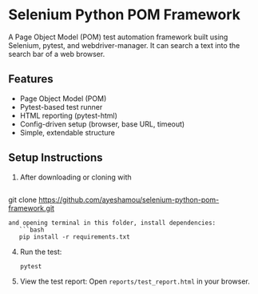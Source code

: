 # Selenium Python POM Framework

A Page Object Model (POM) test automation framework built using Selenium, pytest, and webdriver-manager. It can search a text into the search bar of a web browser.

## Features
- Page Object Model (POM)
- Pytest-based test runner
- HTML reporting (pytest-html)
- Config-driven setup (browser, base URL, timeout)
- Simple, extendable structure

## Setup Instructions

1. After downloading or cloning with
   ```bash
git clone https://github.com/ayeshamou/selenium-python-pom-framework.git
```
and opening terminal in this folder, install dependencies:
   ```bash
   pip install -r requirements.txt
   ```

4. Run the test:
   ```bash
   pytest
   ```

5. View the test report:
   Open `reports/test_report.html` in your browser.
